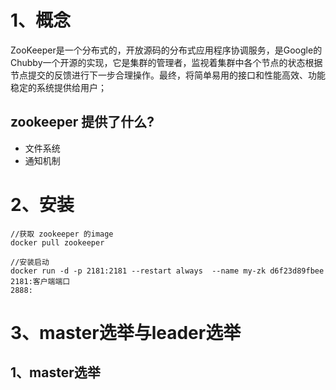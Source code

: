 # 1、概念

ZooKeeper是一个分布式的，开放源码的分布式应用程序协调服务，是Google的Chubby一个开源的实现，它是集群的管理者，监视着集群中各个节点的状态根据节点提交的反馈进行下一步合理操作。最终，将简单易用的接口和性能高效、功能稳定的系统提供给用户；

## ​zookeeper 提供了什么?

- 文件系统
- 通知机制



# 2、安装

```shell
//获取 zookeeper 的image
docker pull zookeeper

//安装启动
docker run -d -p 2181:2181 --restart always  --name my-zk d6f23d89fbee
2181:客户端端口
2888:
```

# 3、master选举与leader选举

## 1、master选举

